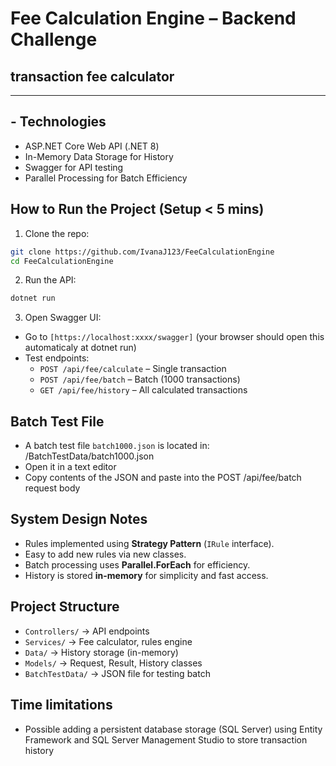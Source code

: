 ﻿# Fee Calculation Engine – Backend Challenge
## transaction fee calculator
__________________

## - Technologies
- ASP.NET Core Web API (.NET 8)
- In-Memory Data Storage for History
- Swagger for API testing
- Parallel Processing for Batch Efficiency

##  How to Run the Project (Setup < 5 mins)

1. Clone the repo:
```sh
git clone https://github.com/IvanaJ123/FeeCalculationEngine
cd FeeCalculationEngine
```


2. Run the API:
```sh 
dotnet run
```
3. Open Swagger UI:
- Go to `[https://localhost:xxxx/swagger]` (your browser should open this automaticaly at dotnet run)
- Test endpoints:
  - `POST /api/fee/calculate` – Single transaction
  - `POST /api/fee/batch` – Batch (1000 transactions)
  - `GET /api/fee/history` – All calculated transactions

## Batch Test File
- A batch test file `batch1000.json` is located in:
/BatchTestData/batch1000.json
- Open it in a text editor
- Copy contents of the JSON and paste into the POST /api/fee/batch request body

##  System Design Notes
- Rules implemented using **Strategy Pattern** (`IRule` interface).
- Easy to add new rules via new classes.
- Batch processing uses **Parallel.ForEach** for efficiency.
- History is stored **in-memory** for simplicity and fast access.




##  Project Structure
- `Controllers/` → API endpoints
- `Services/` → Fee calculator, rules engine
- `Data/` → History storage (in-memory)
- `Models/` → Request, Result, History classes
- `BatchTestData/` → JSON file for testing batch

## Time limitations
- Possible adding a persistent database storage (SQL Server) using Entity Framework and SQL Server Management Studio to store transaction history
